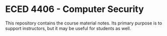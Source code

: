 # ECED 4406 - Computer Security

This repository contains the course material notes.
Its primary purpose is to support instructors, but it may be useful for students as well.
